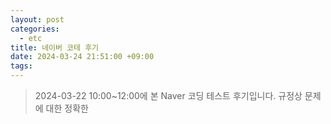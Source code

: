 ```yaml
---
layout: post
categories:
  - etc
title: 네이버 코테 후기
date: 2024-03-24 21:51:00 +09:00
tags:
---
```


>2024-03-22 10:00~12:00에 본 Naver 코딩 테스트 후기입니다.
>규정상 문제에 대한 정확한 